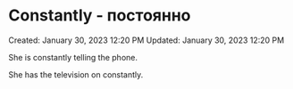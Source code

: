 # Constantly - постоянно

Created: January 30, 2023 12:20 PM
Updated: January 30, 2023 12:20 PM

She is constantly telling the phone.

She has the television on constantly.